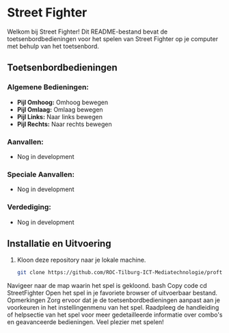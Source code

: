 # Street Fighter

Welkom bij Street Fighter! Dit README-bestand bevat de toetsenbordbedieningen voor het spelen van Street Fighter op je computer met behulp van het toetsenbord.

## Toetsenbordbedieningen

### Algemene Bedieningen:
- **Pijl Omhoog:** Omhoog bewegen
- **Pijl Omlaag:** Omlaag bewegen
- **Pijl Links:** Naar links bewegen
- **Pijl Rechts:** Naar rechts bewegen

### Aanvallen:
- Nog in development

### Speciale Aanvallen:
- Nog in development

### Verdediging:
- Nog in development

## Installatie en Uitvoering
1. Kloon deze repository naar je lokale machine.
   ```bash
   git clone https://github.com/ROC-Tilburg-ICT-Mediatechnologie/proftaak-oldskool-game-alex-luc-street-fighter
Navigeer naar de map waarin het spel is gekloond.
bash
Copy code
cd StreetFighter
Open het spel in je favoriete browser of uitvoerbaar bestand.
Opmerkingen
Zorg ervoor dat je de toetsenbordbedieningen aanpast aan je voorkeuren in het instellingenmenu van het spel.
Raadpleeg de handleiding of helpsectie van het spel voor meer gedetailleerde informatie over combo's en geavanceerde bedieningen.
Veel plezier met spelen!
